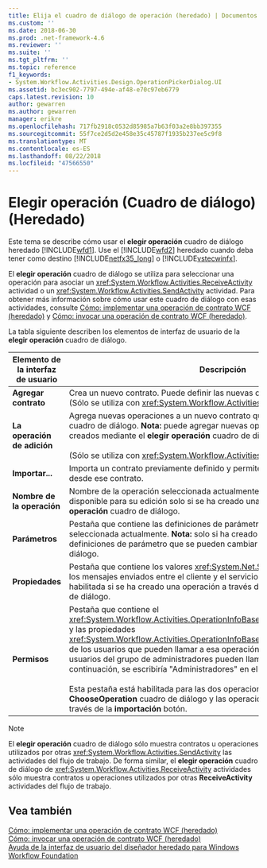 ```yaml
---
title: Elija el cuadro de diálogo de operación (heredado) | Documentos de Microsoft
ms.custom: ''
ms.date: 2018-06-30
ms.prod: .net-framework-4.6
ms.reviewer: ''
ms.suite: ''
ms.tgt_pltfrm: ''
ms.topic: reference
f1_keywords:
- System.Workflow.Activities.Design.OperationPickerDialog.UI
ms.assetid: bc3ec902-7797-494e-af48-e70c97eb6779
caps.latest.revision: 10
author: gewarren
ms.author: gewarren
manager: erikre
ms.openlocfilehash: 717fb2918c0532d85985a7b63f03a2e8bb397355
ms.sourcegitcommit: 55f7ce2d5d2e458e35c45787f1935b237ee5c9f8
ms.translationtype: MT
ms.contentlocale: es-ES
ms.lasthandoff: 08/22/2018
ms.locfileid: "47566550"
---
```

# <a name="choose-operation-dialog-box-legacy"></a>Elegir operación (Cuadro de diálogo) (Heredado)
Este tema se describe cómo usar el **elegir operación** cuadro de diálogo heredado [!INCLUDE[wfd1](../includes/wfd1-md.md)]. Use el [!INCLUDE[wfd2](../includes/wfd2-md.md)] heredado cuando deba tener como destino [!INCLUDE[netfx35_long](../includes/netfx35-long-md.md)] o [!INCLUDE[vstecwinfx](../includes/vstecwinfx-md.md)].  
  
 El **elegir operación** cuadro de diálogo se utiliza para seleccionar una operación para asociar un <xref:System.Workflow.Activities.ReceiveActivity> actividad o un <xref:System.Workflow.Activities.SendActivity> actividad. Para obtener más información sobre cómo usar este cuadro de diálogo con esas actividades, consulte [Cómo: implementar una operación de contrato WCF (heredado)](../workflow-designer/how-to-implement-a-windows-communication-foundation-contract-operation-legacy.md) y [Cómo: invocar una operación de contrato WCF (heredado)](../workflow-designer/how-to-invoke-a-windows-communication-foundation-contract-operation-legacy.md).  
  
 La tabla siguiente describen los elementos de interfaz de usuario de la **elegir operación** cuadro de diálogo.  
  
|Elemento de la interfaz de usuario|Descripción|  
|----------------|-----------------|  
|**Agregar contrato**|Crea un nuevo contrato. Puede definir las nuevas operaciones en este contrato. (Sólo se utiliza con <xref:System.Workflow.Activities.ReceiveActivity>.)|  
|**La operación de adición**|Agrega nuevas operaciones a un nuevo contrato que creó en el **elegir operación** cuadro de diálogo. **Nota:** puede agregar nuevas operaciones sólo a los contratos creados mediante el **elegir operación** cuadro de diálogo. <br /><br /> (Sólo se utiliza con <xref:System.Workflow.Activities.ReceiveActivity>.)|  
|**Importar...**|Importa un contrato previamente definido y permite seleccionar una operación desde ese contrato.|  
|**Nombre de la operación**|Nombre de la operación seleccionada actualmente. Este cuadro de texto está disponible para su edición solo si se ha creado una operación a través de la **elegir operación** cuadro de diálogo.|  
|**Parámetros**|Pestaña que contiene las definiciones de parámetro para la operación seleccionada actualmente. **Nota:** solo si ha creado una operación a través de las definiciones de parámetro que se pueden cambiar el **elegir operación** cuadro de diálogo.|  
|**Propiedades**|Pestaña que contiene los valores <xref:System.Net.Security.ProtectionLevel> para los mensajes enviados entre el cliente y el servicio. **Nota:** esta ficha solo está habilitada si se ha creado una operación a través de la **elegir operación** cuadro de diálogo.|  
|**Permisos**|Pestaña que contiene el <xref:System.Workflow.Activities.OperationInfoBase.PrincipalPermissionName%2A> y las propiedades <xref:System.Workflow.Activities.OperationInfoBase.PrincipalPermissionRole%2A> de los usuarios que pueden llamar a esa operación. Por ejemplo, si solo los usuarios del grupo de administradores pueden llamar a esa operación, a continuación, se escribiría "Administradores" en el **rol** cuadro de texto.<br /><br /> Esta pestaña está habilitada para las dos operaciones creadas a través de la **ChooseOperation** cuadro de diálogo y las operaciones que se importaron a través de la **importación** botón.|  
  
> [!NOTE]
>  El **elegir operación** cuadro de diálogo sólo muestra contratos u operaciones utilizados por otras <xref:System.Workflow.Activities.SendActivity> las actividades del flujo de trabajo. De forma similar, el **elegir operación** cuadro de diálogo de <xref:System.Workflow.Activities.ReceiveActivity> actividades sólo muestra contratos u operaciones utilizados por otras **ReceiveActivity** actividades del flujo de trabajo.  
  
## <a name="see-also"></a>Vea también  
 [Cómo: implementar una operación de contrato WCF (heredado)](../workflow-designer/how-to-implement-a-windows-communication-foundation-contract-operation-legacy.md)   
 [Cómo: invocar una operación de contrato WCF (heredado)](../workflow-designer/how-to-invoke-a-windows-communication-foundation-contract-operation-legacy.md)   
 [Ayuda de la interfaz de usuario del diseñador heredado para Windows Workflow Foundation](../workflow-designer/legacy-designer-for-windows-workflow-foundation-ui-help.md)